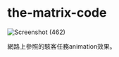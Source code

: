 # the-matrix-code
![Screenshot (462)](https://user-images.githubusercontent.com/40804626/143687826-38ee23f7-fb36-491b-80bb-b5ea89ab87d8.png)

網路上參照的駭客任務animation效果。
